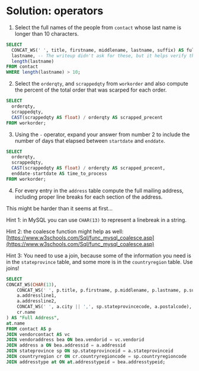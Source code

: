 # Solution: operators

1. Select the full names of the people from `contact` whose last name is longer than 10 characters.

```sql
SELECT 
  CONCAT_WS(' ', title, firstname, middlename, lastname, suffix) AS fullname,
  lastname, -- The writeup didn't ask for these, but it helps verify the results.
  length(lastname) 
FROM contact
WHERE length(lastname) > 10;
```

2. Select the `orderqty`, and `scrappedqty` from `workorder` and also compute the percent of the total order that was scarped for each order. 

```sql
SELECT
  orderqty,
  scrappedqty,
  CAST(scrappedqty AS float) / orderqty AS scrapped_precent
FROM workorder;
```

3. Using the `-` operator, expand your answer from number 2 to include the number of days that elapsed between `startdate` and `enddate`.

```sql
SELECT
  orderqty,
  scrappedqty,
  CAST(scrappedqty AS float) / orderqty AS scrapped_precent,
  enddate-startdate AS time_to_process
FROM workorder;
```

4. For every entry in the `address` table compute the full mailing address, including proper line breaks for each section of the address. 

This might be harder than it seems at first...

Hint 1: in MySQL you can use `CHAR(13)` to represent a linebreak in a string. 

Hint 2: the coalesce function might help as well: [https://www.w3schools.com/Sql/func_mysql_coalesce.asp](https://www.w3schools.com/Sql/func_mysql_coalesce.asp)

Hint 3: You need to use a join, because some of the information you need is in the `stateprovince` table, and some more is in the `countryregion` table. Use joins!

```sql
SELECT
CONCAT_WS(CHAR(13),
    CONCAT_WS(' ', p.title, p.firstname, p.middlename, p.lastname, p.suffix),
    a.addressline1,
    a.addressline2,
    CONCAT_WS(' ', a.city || ',', sp.stateprovincecode, a.postalcode),
    cr.name
) AS "Full Address",
at.name
FROM contact AS p
JOIN vendorcontact AS vc
JOIN vendoraddress bea ON bea.vendorid = vc.vendorid
JOIN address a ON bea.addressid = a.addressid
JOIN stateprovince sp ON sp.stateprovinceid = a.stateprovinceid
JOIN countryregion cr ON cr.countryregioncode = sp.countryregioncode
JOIN addresstype at ON at.addresstypeid = bea.addresstypeid;

```
